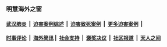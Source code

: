 
### 明慧海外之窗

####  [武汉肺炎](indexes/365.md?t=05010201) &nbsp;|&nbsp;  [迫害案例综述](indexes/328.md?t=05010201) &nbsp;|&nbsp; [迫害致死案例](indexes/277.md?t=05010201)  &nbsp;|&nbsp; [更多迫害案例](indexes/81.md?t=05010201)  &nbsp;|&nbsp; 
####  [时事评论](indexes/19.md?t=05010201) &nbsp;|&nbsp; [海外简讯](indexes/245.md?t=05010201)&nbsp;|&nbsp;  [社会支持](indexes/140.md?t=05010201) &nbsp;|&nbsp; [褒奖决议](indexes/282.md?t=05010201) &nbsp;|&nbsp; [社区报道](indexes/91.md?t=05010201)  &nbsp;|&nbsp; [天人之间](indexes/78.md?t=05010201) 

